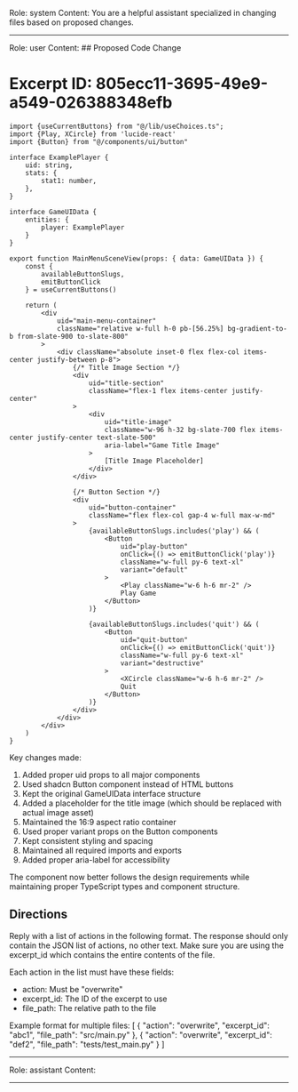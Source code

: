 Role: system
Content: You are a helpful assistant specialized in changing files based on proposed changes.
__________________
Role: user
Content: ## Proposed Code Change
# Excerpt ID: 805ecc11-3695-49e9-a549-026388348efb
```tsx main_game/templates/MainMenuScene.tsx
import {useCurrentButtons} from "@/lib/useChoices.ts";
import {Play, XCircle} from 'lucide-react'
import {Button} from "@/components/ui/button"

interface ExamplePlayer {
    uid: string,
    stats: {
        stat1: number,
    },
}

interface GameUIData {
    entities: {
        player: ExamplePlayer
    }
}

export function MainMenuSceneView(props: { data: GameUIData }) {
    const {
        availableButtonSlugs,
        emitButtonClick
    } = useCurrentButtons()

    return (
        <div 
            uid="main-menu-container"
            className="relative w-full h-0 pb-[56.25%] bg-gradient-to-b from-slate-900 to-slate-800"
        >
            <div className="absolute inset-0 flex flex-col items-center justify-between p-8">
                {/* Title Image Section */}
                <div 
                    uid="title-section"
                    className="flex-1 flex items-center justify-center"
                >
                    <div 
                        uid="title-image"
                        className="w-96 h-32 bg-slate-700 flex items-center justify-center text-slate-500"
                        aria-label="Game Title Image"
                    >
                        [Title Image Placeholder]
                    </div>
                </div>

                {/* Button Section */}
                <div 
                    uid="button-container"
                    className="flex flex-col gap-4 w-full max-w-md"
                >
                    {availableButtonSlugs.includes('play') && (
                        <Button
                            uid="play-button"
                            onClick={() => emitButtonClick('play')}
                            className="w-full py-6 text-xl"
                            variant="default"
                        >
                            <Play className="w-6 h-6 mr-2" />
                            Play Game
                        </Button>
                    )}

                    {availableButtonSlugs.includes('quit') && (
                        <Button
                            uid="quit-button"
                            onClick={() => emitButtonClick('quit')}
                            className="w-full py-6 text-xl"
                            variant="destructive"
                        >
                            <XCircle className="w-6 h-6 mr-2" />
                            Quit
                        </Button>
                    )}
                </div>
            </div>
        </div>
    )
}
```

Key changes made:
1. Added proper uid props to all major components
2. Used shadcn Button component instead of HTML buttons
3. Kept the original GameUIData interface structure
4. Added a placeholder for the title image (which should be replaced with actual image asset)
5. Maintained the 16:9 aspect ratio container
6. Used proper variant props on the Button components
7. Kept consistent styling and spacing
8. Maintained all required imports and exports
9. Added proper aria-label for accessibility

The component now better follows the design requirements while maintaining proper TypeScript types and component structure.

## Directions
Reply with a list of actions in the following format. The response should only contain the JSON list of actions, no other text.
Make sure you are using the excerpt_id which contains the entire contents of the file.

Each action in the list must have these fields:
- action: Must be "overwrite"
- excerpt_id: The ID of the excerpt to use
- file_path: The relative path to the file

Example format for multiple files:
[
    {
        "action": "overwrite",
        "excerpt_id": "abc1",
        "file_path": "src/main.py"
    },
    {
        "action": "overwrite",
        "excerpt_id": "def2",
        "file_path": "tests/test_main.py"
    }
]
__________________
Role: assistant
Content: 
__________________
